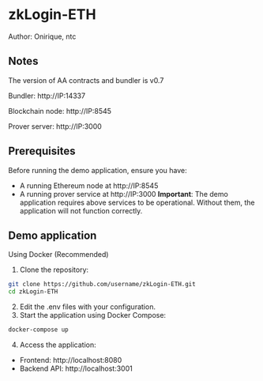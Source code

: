 # zkLogin-ETH
Author: Onirique, ntc
## Notes
The version of AA contracts and bundler is v0.7

Bundler: http://IP:14337

Blockchain node: http://IP:8545

Prover server: http://IP:3000
## Prerequisites
Before running the demo application, ensure you have:
- A running Ethereum node at http://IP:8545
- A running prover service at http://IP:3000
**Important**: The demo application requires above services to be operational. Without them, the application will not function correctly.
## Demo application
Using Docker (Recommended)
1. Clone the repository:
```sh
git clone https://github.com/username/zkLogin-ETH.git
cd zkLogin-ETH
```
2. Edit the .env files with your configuration.
3. Start the application using Docker Compose:
```sh
docker-compose up
```
4. Access the application:
- Frontend: http://localhost:8080
- Backend API: http://localhost:3001